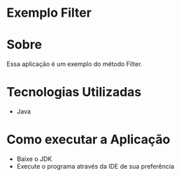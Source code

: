 # Exemplo Filter

# Sobre
Essa aplicação é um exemplo do método Filter.

# Tecnologias Utilizadas
* Java

# Como executar a Aplicação
* Baixe o JDK
* Execute o programa através da IDE de sua preferência
